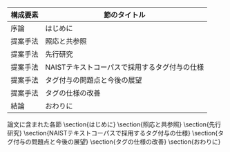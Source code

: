構成要素 | 節のタイトル
 --- | --- 
序論 | はじめに
提案手法 | 照応と共参照
提案手法 | 先行研究
提案手法 | NAISTテキストコーパスで採用するタグ付与の仕様
提案手法 | タグ付与の問題点と今後の展望
提案手法 | タグの仕様の改善
結論 | おわりに

論文に含まれた各節
\section{はじめに}
\section{照応と共参照}
\section{先行研究}
\section{NAISTテキストコーパスで採用するタグ付与の仕様}
\section{タグ付与の問題点と今後の展望}
\section{タグの仕様の改善}
\section{おわりに}

